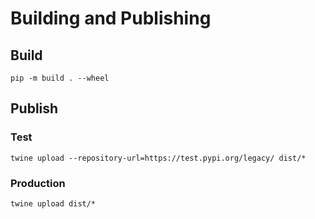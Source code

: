 # Building and Publishing

## Build

`pip -m build . --wheel`

## Publish

### Test

`twine upload --repository-url=https://test.pypi.org/legacy/ dist/*`

### Production

`twine upload dist/*`